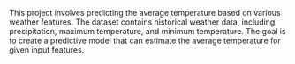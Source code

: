 This project involves predicting the average temperature based on various weather features. The dataset contains historical weather data, including precipitation, maximum temperature, and minimum temperature. The goal is to create a predictive model that can estimate the average temperature for given input features.
